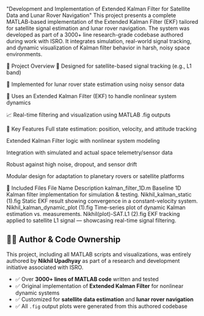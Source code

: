 "Development and Implementation of Extended Kalman Filter for Satellite Data and Lunar Rover Navigation"
This project presents a complete MATLAB-based implementation of the Extended Kalman Filter (EKF) tailored for satellite signal estimation and lunar rover navigation. The system was developed as part of a 3000+ line research-grade codebase authored during work with ISRO. It integrates simulation, real-world signal tracking, and dynamic visualization of Kalman filter behavior in harsh, noisy space environments.

📌 Project Overview
🔭 Designed for satellite-based signal tracking (e.g., L1 band)

🚜 Implemented for lunar rover state estimation using noisy sensor data

🧮 Uses an Extended Kalman Filter (EKF) to handle nonlinear system dynamics

📈 Real-time filtering and visualization using MATLAB .fig outputs

🧠 Key Features
Full state estimation: position, velocity, and attitude tracking

Extended Kalman Filter logic with nonlinear system modeling

Integration with simulated and actual space telemetry/sensor data

Robust against high noise, dropout, and sensor drift

Modular design for adaptation to planetary rovers or satellite platforms

📂 Included Files
File Name	Description
kalman_filter_1D.m	Baseline 1D Kalman filter implementation for simulation & testing.
Nikhil_kalman_static (1).fig	Static EKF result showing convergence in a constant-velocity system.
Nikhil_kalman_dynamic_plot (1).fig	Time-series plot of dynamic Kalman estimation vs. measurements.
Nikhil(plot)-SAT.L1 (2).fig	EKF tracking applied to satellite L1 signal — showcasing real-time signal filtering.


## 👨‍💻 Author & Code Ownership

This project, including all MATLAB scripts and visualizations, was entirely authored by **Nikhil Upadhyay** as part of a research and development initiative associated with ISRO.

- ✅ Over **3000+ lines of MATLAB code** written and tested
- ✅ Original implementation of **Extended Kalman Filter** for nonlinear dynamic systems
- ✅ Customized for **satellite data estimation** and **lunar rover navigation**
- ✅ All `.fig` output plots were generated from this authored codebase

